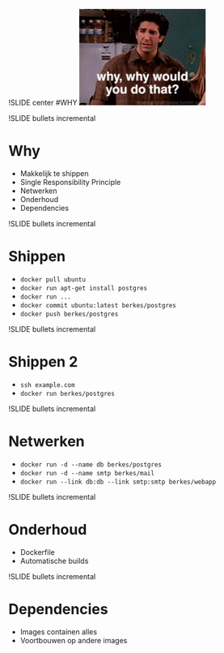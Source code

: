 !SLIDE center
#WHY
![why](why.gif)

!SLIDE bullets incremental
# Why
* Makkelijk te shippen
* Single Responsibility Principle
* Netwerken
* Onderhoud
* Dependencies

!SLIDE bullets incremental
# Shippen
* `docker pull ubuntu`
* `docker run apt-get install postgres`
* `docker run ...`
* `docker commit ubuntu:latest berkes/postgres`
* `docker push berkes/postgres`

!SLIDE bullets incremental
# Shippen 2
* `ssh example.com`
* `docker run berkes/postgres`

!SLIDE bullets incremental
# Netwerken
* `docker run -d --name db berkes/postgres`
* `docker run -d --name smtp berkes/mail`
* `docker run --link db:db --link smtp:smtp berkes/webapp`

!SLIDE bullets incremental
# Onderhoud
* Dockerfile
* Automatische builds

!SLIDE bullets incremental
# Dependencies
* Images containen alles
* Voortbouwen op andere images
